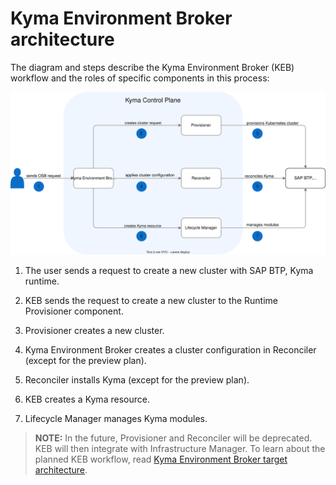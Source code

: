 # Kyma Environment Broker architecture

The diagram and steps describe the Kyma Environment Broker (KEB) workflow and the roles of specific components in this process:

![KEB diagram](./assets/keb-arch.svg)

1. The user sends a request to create a new cluster with SAP BTP, Kyma runtime.

2. KEB sends the request to create a new cluster to the Runtime Provisioner component.

3. Provisioner creates a new cluster.

4. Kyma Environment Broker creates a cluster configuration in Reconciler (except for the preview plan).

5. Reconciler installs Kyma (except for the preview plan). 

6. KEB creates a Kyma resource.

7. Lifecycle Manager manages Kyma modules.

> **NOTE:** In the future, Provisioner and Reconciler will be deprecated.  KEB will then integrate with Infrastructure Manager. To learn about the planned KEB workflow, read [Kyma Environment Broker target architecture](02-03-target-architecture.md).

